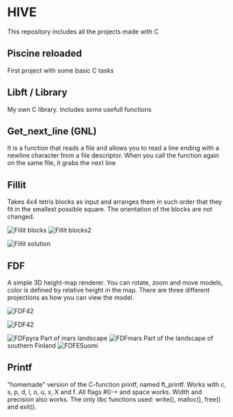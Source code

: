# HIVE
This repository includes all the projects made with C

## Piscine reloaded
First project with some basic C tasks

## Libft / Library
My own C library. Includes some usefull functions

## Get_next_line (GNL)
It is a function that reads a file and allows you to read a line ending with a newline character from a file descriptor. When you call the function again on the same file, it grabs the next line

## Fillit

Takes 4x4 tetris blocks as input and arranges them in such order that they fit in the smallest possible square.
The orientation of the blocks are not changed.

![Fillit blocks](https://lh3.googleusercontent.com/s3kaqftE3CuwR82NQRfQScm7a0JDVmBxiTCu5V-gNoKSuVnvnzvhE9EQk_OxfKarGtKQaDFZqyzGi3rZ56RMAVlCt5k7EAVFmc8k5CV-UhmrwDs0EPABx5OTPEFPYT-XpVgtPr6dkCYT5ucNBc_XsQ_SqW02hCBcR8IsU7F282TF_5f3KZbGcdC89dZon1fOkkdPgb1zp7If5w-aLQxmaISu86BQQtU9lRcevdRquhD91abzeSGvkka-Ap-sdxsVpO1K7TqAQXwG-i638LtXUbA3G7CwfjvTZHD_nl0nE4oLhrmW9ZQm-IdIJLM0g_OUxnTyfmBjV2EjFFleoA13dtkHfGC3yOrNicJsXXwJQm04qCggyVlwTuZ4JiglDNJohifPc__3Uaa7T7Dfcy1lhl9QTSvpnUNZFmndmUGY0WjOCxb6uyu02IIin4Uu2X0OL5l_k-4jrQiLR9j68J4W8TH_H_i076L_RT_QU-zUXIqoVQZ_hUcqw1vfzF4DGYWC72v4OSBkeZrTltPbEdClHTxaL7VPAhuqbaNjqABv3-qF6ebivNVmpPteX4JVAEFGEhUFfxget47mfje2DkYmzGIoEKD8dEg5_SaTdd7v_1JlKnc4YZ2k1hefzY0BswJt7Z8zvXTJ_A1LZLvXfe6Ar_DrVIOt1IzIX5ghABVvliq9I-x4wth_aGg6xJFpTQ=w257-h948-no?authuser=0)
![Fillit blocks2](https://lh3.googleusercontent.com/-OMgllCqWEJkU_GGzwAjrHkslLXiNG6ULZDnRm16HkkxG8CGAj_YZrT-NWy1i18VcKhXFXISktM2Be6t5Z6sB9glrwEAgeCjgVQ1NkkvABqdrHTwedShy72wRdcUUwpwi7Ky61wdVpvUwAiEiDgPezSzqHLKZK7CfUBXwC_txNPIIyQBrijg34t-jyc9BBrrrEnm_lPc_HpgfQvC1IGOk3WOU_E05CDDOnPU0z1pLb79UcwIQSgrba975z08NBMTf7ZwZ_LEjzfEebbKIGJPWv04wdz_zsEsY0WQNYIZrT1SmtBQ_kqQTjQ6qN43N38v3hIxyF5OhD7bj6QAMzzADBPLW2vhZySlVrGgBPkIuRdtdtuFohvYcEECtkpD0FxwJhAFjbswaHDZyISmv1msFx53q8gIZPOZ2_aWd39tl2R6NYdGeRqpY17gByLNlQAiLqru6b1GYtqGZJDgHUrDG6BDb7-Y6rkBvb3ppzn26zNTiPETpFpafzl1X_GMykjQ4gq8mulB6mrzxobHiTWoE3zo8cmzDGABSDyFDFJeTiCMq9CfCj7uhjWKcpkHmFf12vThyghMsghubveOqyMMYZLoLlLIHpZ05NUmvmp863u6NxKY3IkicFEFAT7m55atzkQePM5j3QRFkGCctB4jXiRr_XQ_YidVpoLTMGuJuNhrKXi0v2V97eHCKD3ARw=w173-h948-no?authuser=0)

![Fillit solution](https://lh3.googleusercontent.com/C1NLpRgm5QGAOgQegQ3nvopYSZCjjXXeWho2Y0hjF7BxU5bV-zL-PqRSEASVA4-da8fgjSzFqW4E7Qdv-RWXH2P_vz5M0BOGimAsS3JybU8qx5cFDopOA0pZf0HVwtQJtHxf2NcehD9MqGFcFBx82AWGHy-9eTFSrifFdN43Vzi50SUrSxjHMRVuXvLzNyaFbyv8yi1rNdDOq_nRJUmLyGfqGeWQ7XWuyuopuLC2-UYmmYrMG4afod12iNTsHUS00HkJWBkcH5V-S5QFZh_Wm-zHfdDICYbxY7Qh0wk7UQ07q_f1t5rPI8_9EVQohEBq6QS4v4tOcsTOUcuurk00BopbDhamEJ4wLsDMrXfoZOJ2uptIrAQUnjfadKYUsyt3jUGIAjPf-YbbM0elH4wYhl6VGN0cA5lcn0YkDljDxMZewN0pDGBXWp_9epTIzezwD-Yz9ElRnUUEHWNkkiVuQveEP2WZj4rbHrX7IUQKhNZw4hVqEzgsO57KP06zQ5Nc3nn23Yi1YQWmWWiu90JHTMbu9lEK3_2f9r965w0_Gn9mszGpYrDsnj-_xGaI4Z16LyCw2WtI1Tw_idnmLYRQxzJKd_F5C3DOWOpEiJ6R41lnv2opriQiqgyzcCN9tSBS8s7gwY7-bPAc2PLhjyYsgIA0dVl-MVeEDhQ_uZYNTo9PiHzCDsYhQE89gujCJQ=w527-h322-no?authuser=0)

## FDF

A simple 3D height-map renderer. You can rotate, zoom and move models, color is defined by relative height in the map. There are three different projections as how you can view the model.

![FDF42](https://lh3.googleusercontent.com/nNO8zE06Q9YuHN_IwBIzrO8xrfTL9D7Wqv5ZhZTvBZCi9pdC1vMr_Ls7D0KeGjmJsAgwzhb0Wt-cNE-KX_JXXoS9KDKO_yR__aaJLYo5hZY2geKzJPgM9Yzi9Dt52LbdXE-WTVOtrkjvWUnE8UzpUvh2zgn3QG_6ZJuYBJ39PF1DIv6uYvgLouzJQGJyhGN2yWYlLxUdlCkPD1rXetTTSr4t_08mVphPTO-f0dtVmdsSWlOT7kQXXPjczzEEUWqJ1f_ExR16RRVgvszYIpwMZZy4WoxxvvFg4ptEVIu5pFBLoXz47ikH9By5RK9z-xx91EhkUfMYXvOODeBzDZl5kuRIhRXxfmnVaBLsbF90950Lu61paBZJPS795hCO4SNEcRBoQttUjJjdMTayW2H5p4Y2jopc-63sU5GWebqZjyELpK7C4vEnKyiF1Fl5kaz_rRG9YhTVyyop6X5Kwap64LLXjZTYTnBttWJvoCz2eDABnSwwHcHr0FbAuiw_As2wXXO-fzpU_RB3DNq_uF_lk5FiidG7XMaHhW2k-Mn7vUwK-nHwL-xFed-pRli_ImfZCRu68ZYtWGDFumJ3XqkhJWZdOHqRWEX5ny-r6S8RwCO9x7zalYvKHYhhlo2kzyPX3zKK6HH-ufyJUcNg7lLYMas56VnRwQoaWBmmjT6lbfYAgNgO1RfsgkzxknYPpA=w1186-h708-no?authuser=0)

![FDF42](https://lh3.googleusercontent.com/_q0xWXtzkz5QLCNldLj2XZkxglCHh6_Sz98DbcNBDSN8fV_lbDZ3ZPI5gz5tuvUykKEYN7fR15Ea78MSOr3pzGuePyx-WgWpSrqQZffxApmwB9eEsMEonj7mg5kCUO9MIPNds73o_DdK0YVJgCjtVxok9XnBKcnFtoQJzkWli5J5k_66dcXjrrvWfAm3estIuiz--Esh3TreRVM2h3Pqbn6Syf66C5trvT_wrQD5XFI2RtSm14t9sKP2w1PXG_sBix-kI3L7snQSc6m5n_Kl8GUjCIUoF64Br0jgNYRD8wKIzpidCKOsJQolaOorJwejO7byzdMsmDUxEOdP-h8Cy48MO4klL1BFOT8W9Gyt4iMVpzzWzPxEjQKK83VQxzHJDtkc1oOJsdgOznlUPKnWYVjZlinZ9sO9AfGBH1govdSPh6Ze_Xldh4Ox6Pl6lZgT8jL-Xx3aEdJrzXbb-wIRbehPibZ9-wRtoILe3Bu360Mydo3vZ3X9ZS35QzL_Ev-t1IDTZgD5OibT_Bn9RVGFhqxDyHXs2CK5yvLTNVVU2ezxAGKdXJvF9bRnUlD9VezWRMCU4jXarYnfJ4ddAUSRw6MwL5GWT0lSND4xL-j5oC6HqnbqCCipj5Qtkl_BIGL0FzVgRmugM0BIW1eqlqgr-eMTiHw1pHl0bVyWHvLnXlGLWV8TCbsJ6udXrRduvA=w1186-h857-no?authuser=0)

![FDFpyra](https://lh3.googleusercontent.com/R4Etaibf_inFsgdu2bFiyboTAoPseiXRHNDM3bIt9kgWxOdubXJQ0DdUEn3aoYJNTjoJnl5khbgzpR8OZgm5ca_AEgK-3gt-VkXS-TLH9uDBiShAciF6LXdcVHWH1pz4kr-hCeLrO36ktVq1iiLLxFJun1Yk96H-p27htT6EGwpXGyme-mkhxMCWQH1kRuM9PvcsBAbCi_5UA6_dgp7Og_uQyC1ZFBrXKglbxMNSdI678wO4j586JK7KciAVf8_YcG1OaZMeZ6BPksMID6zOebD2NO7iwuinNehgRGnVMePqhO7id-b75Pz9ZBauwPHAvklH5sHHiko1okLy-VDkBAdEQC1jyjcg7D-98gsKIUbEH7JOUo15nBYs8p1fmghv6qN4okauJQdmLNCT_sTERyH2dhEfOvewEt4_S1AOVZxEzdOZdIGhrSz97SFHR4CvB2R8vwRs6ManNpk3r6eEL_NcUkZ7K5SFr-WmuVVPA79cGbY3BErg49hIeDm8lYSWuRIlnSdaQ2nQH8GEKz_aROj0fYj5USHVVvEuygfmNB23e0zcpVYqg3ndXdfdGrO341jryOt91jGVdAkuUwShMj28P4UEWF-YwdUd4cAJNoJxea1LYvTFj6hK_NaGWyX-HsQ2BBev8Q0npQdqB70-2YtUw4eEfHRNe6vqvWGxrSAvLDkXAdzYnAZGqDrmJA=w593-h337-no?authuser=0)
Part of mars landscape
![FDFmars](https://lh3.googleusercontent.com/L3CtqnnERgffFdAxay5AThbB-ZRwLM1vgwvFGv2yFer2tVPy2bldUqwMoyyOP8yx_mDTjRc2Fjdr3PxTeQ-5W6aSbwwAvTN-smgpkvWMbSHSzhkbjqAULo4aCvN5OM1JtQ86N3fj1GjUMOXqtWReMC1GVWtOM3dS0AaTWJ-3dCiA3AUl1P1DW_GH0G35ewdUS4fqnk0pbP9fBMYAJVuywjeVofRhkUG3946dm3NLIZ1U-xPoASrW1N0Lp71HLcj_iDEIRs7UtiDTcL3iFeU-WkeOXGgAZ73nwPJC_AkFicG1pdZwOKr4H8S6f1KLD27t_oM2eRhK4fRP1vIgbhqlhBn09woJM542b8ubPw1sE8DUFP8y7gR-dwXDX-u8xbhexDgQ5fo7J4SvMMGsBgjhVrYjucKypPlLit11zo1oyJG85LHK_abyVdUB0ONtPQkb_sKmzTDzEKCTdw8YIOSJtQ1VIAFFXDuivdAlz_PjXul6-ccet-ktP3WuLbt64sVjLjW5SdN0icU5oUSA48TPjmP4YZ8cWJEpVkARf44z43wZRIW-2wWZeZUtpUpNJ0LGFipOAz2MGzC2kyKfWLpCMBvofXD45GfL_Qp7m9Xp8e-2e2jLTXbd4F4MtJ25y8QdocMv3l5hrx6WkNBFU_hyjifn3oXahadXWlZNQuN4F-LjsbdSaNoCCcJ-9m9FSA=w1186-h528-no?authuser=0)
Part of the landscape of southern Finland
![FDFESuomi](https://lh3.googleusercontent.com/_MtSZEsUnKe8EcnUDn-3TV3iEXsOv2AyF7QdTh_5ddoIpyJUl-MjilkJC_9ax3G2nG-kxIIFRhDs4lskZbt2XQ0-HOEhKTZNXWeHoLIb_TzleIymnjOpq7pRv_yWd-FkaBFqyUTOXRGviVgb3ED_SYbFyJaJrgwQyAp2GEED1OBKZkayPFtR2F0J0wYiNh35YSaOe8kJVxQXpNSQUeSkIYvbyPhZhZwyFq3QYjTPJ_15yF1xFgDm7LZwaYFZb2LJuEU0a-5MzD5K-YzTFqNMb_21W-6ghv1LTRoxy4sc643akVCd2-_CeCkUSAR9CPbp8JogwAZDjF97LYv3rlSyWyQD54Ejd8pLOqLYblV8Xh1r1UN9wzphRasWs1qqrqxemcydRNZc8jlCyqcCkUNvLrUeSFMR1jipUo842MnS88RaFVOAGk7qYV2_NOMOnySjk9LfbGsQPrjJYxc-98yltwW_z1Gxg0KFbOxmVlgmnDJyelsEuEn9CQf0ZIsOk2sU-PWjdXm57NdAa9sVC_UchVbo9useWUT8lgZe_YFXcTU3QgcnHTme-acY3Uu2VEOU_-AsXdRolFB7mn4G4Fq3JNsSSfSuiE1XUF4T1NGYVhO6-oGo_U49RFy25IeHvkCvgDrf3ectT5f9er4l6YNs9dpS-GJ6q-YQdiGDE5QYxstwaMSTRDvYM6AbtAzLGw=w1186-h630-no?authuser=0)

## Printf

"homemade" version of the C-function printf, named ft_printf. Works with c, s, p, d, i, o, u, x, X and f. All flags #0-+ and space works. Width and precision also works. The only libc functions used: write(), malloc(), free() and exit().
